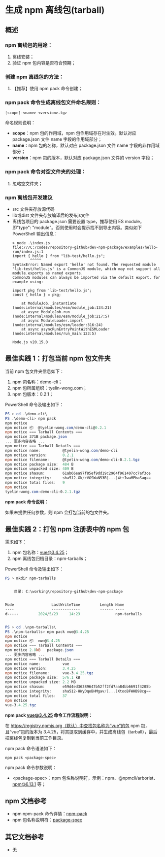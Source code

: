 # 生成 npm 离线包(tarball)

## 概述

### npm 离线包的用途：

1. 离线安装；
1. 验证 npm 包内容是否符合预期；

### 创建 npm 离线包的方法：

1. 【推荐】使用 npm pack 命令创建；

### npm pack 命令生成离线包文件命名规则：

```
[scope]-<name>-<version>.tgz
```

命名规则说明：

- **scope**：npm 包的作用域，npm 包作用域存在时生效。默认对应 package.json 文件 name 字段的作用域部分；
- **name**：npm 包的名称，默认对应 package.json 文件 name 字段的非作用域部分；
- **version**：npm 包的版本，默认对应 package.json 文件的 version 字段；

### npm pack 命令对空文件夹的处理：

1. 忽略空文件夹；


### npm 离线包开发建议
- src 文件夹存放源代码
- lib或dist 文件夹存放编译后的发布js文件
- 离线包项目的 package.json 需要设置 type，推荐使用 ES module，即"type": "module"。否则使用时会提示找不到导出内容。类似如下 PowerShell 输出信息：
    ```
    > node .\index.js
    file:///C:/codes/repository-github/dev-npm-package/examples/hello-run/index.js:1
    import { hello } from "lib-test/hello.js";
            ^^^^^
    SyntaxError: Named export 'hello' not found. The requested module 'lib-test/hello.js' is a CommonJS module, which may not support all module.exports as named exports.
    CommonJS modules can always be imported via the default export, for example using:

    import pkg from 'lib-test/hello.js';
    const { hello } = pkg;

        at ModuleJob._instantiate (node:internal/modules/esm/module_job:134:21)
        at async ModuleJob.run (node:internal/modules/esm/module_job:217:5)
        at async ModuleLoader.import (node:internal/modules/esm/loader:316:24)
        at async asyncRunEntryPointWithESMLoader (node:internal/modules/run_main:123:5)

    Node.js v20.15.0
    ```

## 最佳实践 1：打包当前 npm 包文件夹

当前 npm 包文件夹信息如下：

1. npm 包名称：demo-cli；
1. npm 包所属组织：tyelin-wong.com；
1. npm 包版本：0.2.1；

PowerShell 命令及输出如下：

```powershell
PS > cd .\demo-cli\
PS .\demo-cli> npm pack
npm notice
npm notice 📦  @tyelin-wong.com/demo-cli@0.2.1
npm notice === Tarball Contents ===
npm notice 371B package.json
... 更多内容省略 ...
npm notice === Tarball Details ===
npm notice name:          @tyelin-wong.com/demo-cli
npm notice version:       0.2.1
npm notice filename:      @tyelin-wong.com/demo-cli-0.2.1.tgz
npm notice package size:  484 B
npm notice unpacked size: 409 B
npm notice shasum:        61ab66ea97f85ef9dd19c2964f961407cc7af3ce
npm notice integrity:     sha512-Gk/+VGSWaN53R[...]4t+IwaMPbaSag==
npm notice total files:   9
npm notice
tyelin-wong.com-demo-cli-0.2.1.tgz
```

**npm pack 命令说明：**

如果未提供任何参数，则 npm 会打包当前的包文件夹。

## 最佳实践 2：打包 npm 注册表中的 npm 包

需求如下：

1. npm 包名称：vue@3.4.25；
1. npm 离线包归档目录：npm-tarballs；

PowerShell 命令及输出如下：

```powershell
PS > mkdir npm-tarballs


    目录: C:\working\repository-github\dev-npm-package


Mode                 LastWriteTime         Length Name
----                 -------------         ------ ----
d-----         2024/5/23     14:23                npm-tarballs


PS > cd .\npm-tarballs\
PS .\npm-tarballs> npm pack vue@3.4.25
npm notice
npm notice 📦  vue@3.4.25
npm notice === Tarball Contents ===
npm notice 2.8kB   package.json
... 更多内容省略 ...
npm notice === Tarball Details ===
npm notice name:          vue
npm notice version:       3.4.25
npm notice filename:      vue-3.4.25.tgz
npm notice package size:  576.1 kB
npm notice unpacked size: 2.2 MB
npm notice shasum:        e59d4ed36389647b52ff2fd7aa84bb6691f4205b
npm notice integrity:     sha512-HWyDqoBHMgav/[...]XtooBFWHB98cg==
npm notice total files:   37
npm notice
vue-3.4.25.tgz
```

**npm pack vue@3.4.25 命令工作流程说明：**

在 https://registry.npmjs.org（默认）中查找包名称为“vue”的包 npm 包，且“vue”包的版本为 3.4.25，将其提取到缓存中，并生成离线包（tarball），最后把离线包复制到当前工作目录。

npm pack 命令语法如下：

```shell
npm pack <package-spec>
```

npm pack 命令参数说明：

- \<package-spec\>：npm 包名称说明符，示例：npm、@npmcli/arborist、npm@6.13.1 等；

## npm 文档参考

- npm npm-pack 命令详情：[npm-pack](https://docs.npmjs.com/cli/v8/commands/npm-pack)
- npm 包名称说明符：[package-spec](https://docs.npmjs.com/cli/v8/using-npm/package-spec)

## 其它文档参考

- 无
